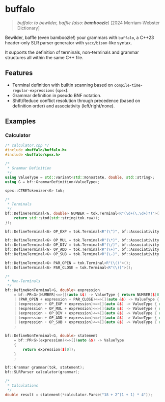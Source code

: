 # buffalo
> *buffalo: to bewilder, baffle (also: **bamboozle**)* [2024 Merriam-Webster Dictionary]

Bewilder, baffle (even bamboozle!) your grammars with `buffalo`, a C++23 header-only SLR parser generator with 
 `yacc/bison`-like syntax.

It supports the definition of terminals, non-terminals and grammar structures all within the same C++ file.

## Features
- Terminal definition with builtin scanning based on `compile-time-regular-expressions` (`spex`).
- Grammar definition in pseudo BNF notation.
- Shift/Reduce conflict resolution through precedence (based on definition order) and associativity (left/right/none). 

## Examples
### Calculator
```c++
/* calculator.cpp */
#include <buffalo/buffalo.h>
#include <buffalo/spex.h>

/*
 * Grammar Definition
 */
using ValueType = std::variant<std::monostate, double, std::string>;
using G = bf::GrammarDefinition<ValueType>;

spex::CTRETokenizer<G> tok;

/*
 * Terminals
 */
bf::DefineTerminal<G, double> NUMBER = tok.Terminal<R"(\d+(\.\d+)?)">([](auto const &tok) -> ValueType {
    return std::stod(std::string(tok.raw));
});

bf::DefineTerminal<G> OP_EXP = tok.Terminal<R"(\^)", bf::Associativity::Right>();

bf::DefineTerminal<G> OP_MUL = tok.Terminal<R"(\*)", bf::Associativity::Left>();
bf::DefineTerminal<G> OP_DIV = tok.Terminal<R"(\/)", bf::Associativity::Left>();
bf::DefineTerminal<G> OP_ADD = tok.Terminal<R"(\+)", bf::Associativity::Left>();
bf::DefineTerminal<G> OP_SUB = tok.Terminal<R"(\-)", bf::Associativity::Left>();

bf::DefineTerminal<G> PAR_OPEN = tok.Terminal<R"(\()">();
bf::DefineTerminal<G> PAR_CLOSE = tok.Terminal<R"(\))">();

/*
 * Non-Terminals
 */
bf::DefineNonTerminal<G, double> expression
    = bf::PR<G>(NUMBER)<=>[](auto &$) -> ValueType { return NUMBER($[0]); }
    | (PAR_OPEN + expression + PAR_CLOSE)<=>[](auto &$) -> ValueType { return expression($[1]); }
    | (expression + OP_EXP + expression)<=>[](auto &$) -> ValueType { return std::pow(expression($[0]), expression($[2])); }
    | (expression + OP_MUL + expression)<=>[](auto &$) -> ValueType { return expression($[0]) * expression($[2]); }
    | (expression + OP_DIV + expression)<=>[](auto &$) -> ValueType { return expression($[0]) / expression($[2]); }
    | (expression + OP_ADD + expression)<=>[](auto &$) -> ValueType { return expression($[0]) + expression($[2]); }
    | (expression + OP_SUB + expression)<=>[](auto &$) -> ValueType { return expression($[0]) - expression($[2]); }
    ;

bf::DefineNonTerminal<G, double> statement
    = bf::PR<G>(expression)<=>[](auto &$) -> ValueType
    {
        return expression($[0]);
    }
    ;

bf::Grammar grammar(tok, statement);
bf::SLRParser calculator(grammar);

/*
 * Calculations
 */
double result = statement(*calculator.Parse("18 + 2^(1 + 1) * 4"));
```